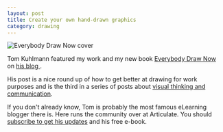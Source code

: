 ```yaml
---
layout: post
title: Create your own hand-drawn graphics
category: drawing
---
```


<img src="https://static-2.gumroad.com/res/gumroad/files/2287765296018/29c58b140e5b4f2eaf5a3f1953f8c7f0/original/edn-book-cover-700.png" alt="Everybody Draw Now cover">

Tom Kuhlmann featured my work and my new book [Everybody Draw Now](http://everybodydrawnow.com) on [his blog ](http://www.articulate.com/rapid-elearning/create-hand-drawn-graphics/).

His post is a nice round up of how to get better at drawing for work purposes and is the third in a series of posts about [visual thinking and communication](http://www.articulate.com/rapid-elearning/practice-visual-thinking-skills-apply-e-learning).

If you don't already know, Tom is probably the most famous eLearning blogger there is. Here runs the community over at Articulate. You should [subscribe to get his updates](http://www.articulate.com/rapid-elearning/about-tom/) and his free e-book.
